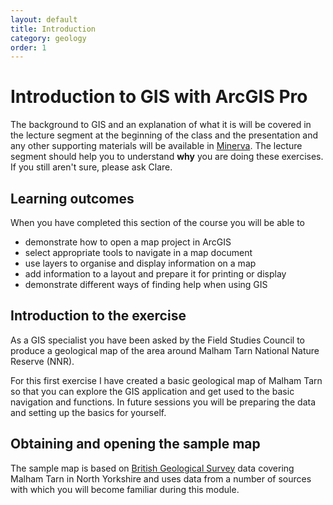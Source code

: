 ```yaml
---
layout: default
title: Introduction
category: geology
order: 1
---
```


# Introduction to GIS with ArcGIS Pro

The background to GIS and an explanation of what it is will be covered in the lecture segment at the beginning of the class and the presentation and any other supporting materials will be available in [Minerva](https://minerva.leeds.ac.uk).  The lecture segment should help you to understand **why** you are doing these exercises.  If you still aren't sure, please ask Clare.

## Learning outcomes

When you have completed this section of the course you will be able to

* demonstrate how to open a map project in ArcGIS
* select appropriate tools to navigate in a map document
* use layers to organise and display information on a map
* add information to a layout and prepare it for printing or display
* demonstrate different ways of finding help when using GIS

## Introduction to the exercise

As a GIS specialist you have been asked by the Field Studies Council to produce a geological map of the area around Malham Tarn National Nature Reserve (NNR).

For this first exercise I have created a basic geological map of Malham Tarn so that you can explore the GIS application and get used to the basic navigation and functions.  In future sessions you will be preparing the data and setting up the basics for yourself.

## Obtaining and opening the sample map

The sample map is based on [British Geological Survey](https://www.bgs.ac.uk/) data covering Malham Tarn in North Yorkshire and uses data from a number of sources with which you will become familiar during this module.

